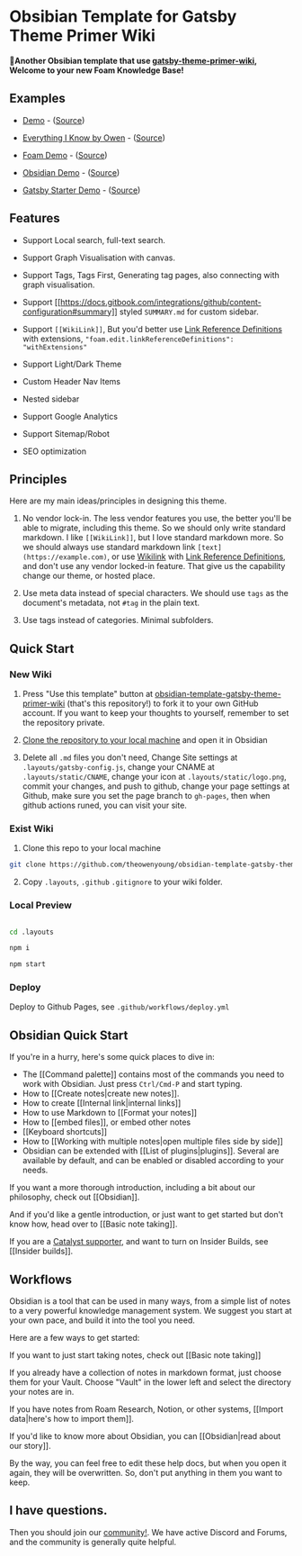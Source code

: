 # Obsibian Template for Gatsby Theme Primer Wiki

**👋Another Obsibian template that use [gatsby-theme-primer-wiki](https://github.com/theowenyoung/gatsby-theme-primer-wiki), Welcome to your new Foam Knowledge Base!**

## Examples

- [Demo](https://demo-wiki.owenyoung.com) - ([Source](https://github.com/theowenyoung/gatsby-theme-primer-wiki/tree/main/example))

- [Everything I Know by Owen](https://wiki.owenyoung.com/) - ([Source](https://github.com/theowenyoung/wiki))

- [Foam Demo](https://demo-foam.owenyoung.com/) - ([Source](https://github.com/theowenyoung/foam-template-gatsby-theme-primer-wiki))

- [Obsidian Demo](https://demo-obsidian.owenyoung.com/) - ([Source](https://github.com/theowenyoung/obsidian-template-gatsby-theme-primer-wiki))

- [Gatsby Starter Demo](https://demo-gatsby-starter-primer-wiki.owenyoung.com/) - ([Source](https://github.com/theowenyoung/gatsby-starter-primer-wiki))

## Features

- Support Local search, full-text search.

- Support Graph Visualisation with canvas.

- Support Tags, Tags First, Generating tag pages, also connecting with graph visualisation.

- Support [[https://docs.gitbook.com/integrations/github/content-configuration#summary]] styled `SUMMARY.md` for custom sidebar.

- Support `[[WikiLink]]`, But you'd better use [Link Reference Definitions](https://foambubble.github.io/foam/features/link-reference-definitions) with extensions, `"foam.edit.linkReferenceDefinitions": "withExtensions"`

- Support Light/Dark Theme

- Custom Header Nav Items

- Nested sidebar

- Support Google Analytics

- Support Sitemap/Robot

- SEO optimization

## Principles

Here are my main ideas/principles in designing this theme.

1. No vendor lock-in. The less vendor features you use, the better you'll be able to migrate, including this theme. So we should only write standard markdown. I like `[[WikiLink]]`, but I love standard markdown more. So we should always use standard markdown link `[text](https://example.com)`, or use [Wikilink](https://foambubble.github.io/foam/wikilinks) with [Link Reference Definitions](https://foambubble.github.io/foam/features/link-reference-definitions), and don't use any vendor locked-in feature. That give us the capability change our theme, or hosted place.

2. Use meta data instead of special characters. We should use `tags` as the document's metadata, not `#tag` in the plain text.

3. Use tags instead of categories. Minimal subfolders.

## Quick Start

### New Wiki

1. Press "Use this template" button at [obsidian-template-gatsby-theme-primer-wiki](https://github.com/theowenyoung/obsidian-template-gatsby-theme-primer-wiki/generate) (that's this repository!) to fork it to your own GitHub account. If you want to keep your thoughts to yourself, remember to set the repository private.

2. [Clone the repository to your local machine](https://help.github.com/en/github/creating-cloning-and-archiving-repositories/cloning-a-repository) and open it in Obsidian

3. Delete all `.md` files you don't need, Change Site settings at `.layouts/gatsby-config.js`, change your CNAME at `.layouts/static/CNAME`, change your icon at `.layouts/static/logo.png`, commit your changes, and push to github, change your page settings at Github, make sure you set the page branch to `gh-pages`, then when github actions runed, you can visit your site.

### Exist Wiki

1. Clone this repo to your local machine

```bash
git clone https://github.com/theowenyoung/obsidian-template-gatsby-theme-primer-wiki.git
```

2. Copy `.layouts`, `.github` `.gitignore` to your wiki folder.

### Local Preview

```bash

cd .layouts

npm i

npm start

```

### Deploy

Deploy to Github Pages, see `.github/workflows/deploy.yml`

## Obsidian Quick Start

If you're in a hurry, here's some quick places to dive in:

- The [[Command palette]] contains most of the commands you need to work with Obsidian. Just press `Ctrl/Cmd-P` and start typing.
- How to [[Create notes|create new notes]].
- How to create [[Internal link|internal links]]
- How to use Markdown to [[Format your notes]]
- How to [[embed files]], or embed other notes
- [[Keyboard shortcuts]]
- How to [[Working with multiple notes|open multiple files side by side]]
- Obsidian can be extended with [[List of plugins|plugins]]. Several are available by default, and can be enabled or disabled according to your needs.

If you want a more thorough introduction, including a bit about our philosophy, check out [[Obsidian]].

And if you'd like a gentle introduction, or just want to get started but don't know how, head over to [[Basic note taking]].

If you are a [Catalyst supporter](https://obsidian.md/pricing), and want to turn on Insider Builds, see [[Insider builds]].

## Workflows

Obsidian is a tool that can be used in many ways, from a simple list of notes to a very powerful knowledge management system. We suggest you start at your own pace, and build it into the tool you need.

Here are a few ways to get started:

If you want to just start taking notes, check out [[Basic note taking]]

If you already have a collection of notes in markdown format, just choose them for your Vault. Choose "Vault" in the lower left and select the directory your notes are in.

If you have notes from Roam Research, Notion, or other systems, [[Import data|here's how to import them]].

If you'd like to know more about Obsidian, you can [[Obsidian|read about our story]].

By the way, you can feel free to edit these help docs, but when you open it again, they will be overwritten. So, don't put anything in them you want to keep.

## I have questions.

Then you should join our [community!](https://obsidian.md/community). We have active Discord and Forums, and the community is generally quite helpful.
